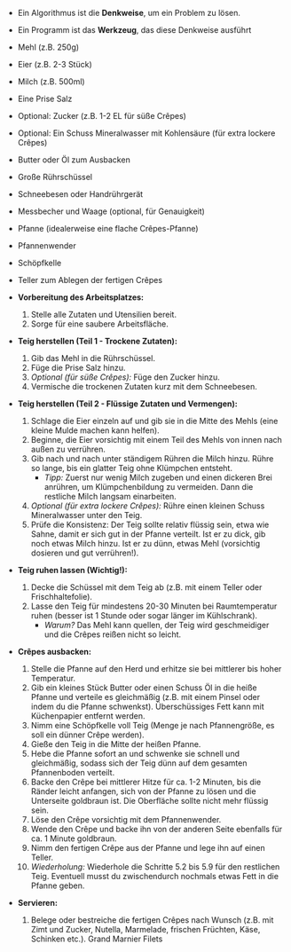 - Ein Algorithmus ist die **Denkweise**, um ein Problem zu lösen.
- Ein Programm ist das **Werkzeug**, das diese Denkweise ausführt


- Mehl (z.B. 250g)
- Eier (z.B. 2-3 Stück)
- Milch (z.B. 500ml)
- Eine Prise Salz
- Optional: Zucker (z.B. 1-2 EL für süße Crêpes)
- Optional: Ein Schuss Mineralwasser mit Kohlensäure (für extra lockere Crêpes)
- Butter oder Öl zum Ausbacken

- Große Rührschüssel
- Schneebesen oder Handrührgerät
- Messbecher und Waage (optional, für Genauigkeit)
- Pfanne (idealerweise eine flache Crêpes-Pfanne)
- Pfannenwender
- Schöpfkelle
- Teller zum Ablegen der fertigen Crêpes



- **Vorbereitung des Arbeitsplatzes:**
    
    1. Stelle alle Zutaten und Utensilien bereit.
    2. Sorge für eine saubere Arbeitsfläche.
- **Teig herstellen (Teil 1 - Trockene Zutaten):**
    
    1. Gib das Mehl in die Rührschüssel.
    2. Füge die Prise Salz hinzu.
    3. _Optional (für süße Crêpes):_ Füge den Zucker hinzu.
    4. Vermische die trockenen Zutaten kurz mit dem Schneebesen.
- **Teig herstellen (Teil 2 - Flüssige Zutaten und Vermengen):**
    
    1. Schlage die Eier einzeln auf und gib sie in die Mitte des Mehls (eine kleine Mulde machen kann helfen).
    2. Beginne, die Eier vorsichtig mit einem Teil des Mehls von innen nach außen zu verrühren.
    3. Gib nach und nach unter ständigem Rühren die Milch hinzu. Rühre so lange, bis ein glatter Teig ohne Klümpchen entsteht.
        - _Tipp:_ Zuerst nur wenig Milch zugeben und einen dickeren Brei anrühren, um Klümpchenbildung zu vermeiden. Dann die restliche Milch langsam einarbeiten.
    4. _Optional (für extra lockere Crêpes):_ Rühre einen kleinen Schuss Mineralwasser unter den Teig.
    5. Prüfe die Konsistenz: Der Teig sollte relativ flüssig sein, etwa wie Sahne, damit er sich gut in der Pfanne verteilt. Ist er zu dick, gib noch etwas Milch hinzu. Ist er zu dünn, etwas Mehl (vorsichtig dosieren und gut verrühren!).
- **Teig ruhen lassen (Wichtig!):**
    
    1. Decke die Schüssel mit dem Teig ab (z.B. mit einem Teller oder Frischhaltefolie).
    2. Lasse den Teig für mindestens 20-30 Minuten bei Raumtemperatur ruhen (besser ist 1 Stunde oder sogar länger im Kühlschrank).
        - _Warum?_ Das Mehl kann quellen, der Teig wird geschmeidiger und die Crêpes reißen nicht so leicht.
- **Crêpes ausbacken:**
    
    1. Stelle die Pfanne auf den Herd und erhitze sie bei mittlerer bis hoher Temperatur.
    2. Gib ein kleines Stück Butter oder einen Schuss Öl in die heiße Pfanne und verteile es gleichmäßig (z.B. mit einem Pinsel oder indem du die Pfanne schwenkst). Überschüssiges Fett kann mit Küchenpapier entfernt werden.
    3. Nimm eine Schöpfkelle voll Teig (Menge je nach Pfannengröße, es soll ein dünner Crêpe werden).
    4. Gieße den Teig in die Mitte der heißen Pfanne.
    5. Hebe die Pfanne sofort an und schwenke sie schnell und gleichmäßig, sodass sich der Teig dünn auf dem gesamten Pfannenboden verteilt.
    6. Backe den Crêpe bei mittlerer Hitze für ca. 1-2 Minuten, bis die Ränder leicht anfangen, sich von der Pfanne zu lösen und die Unterseite goldbraun ist. Die Oberfläche sollte nicht mehr flüssig sein.
    7. Löse den Crêpe vorsichtig mit dem Pfannenwender.
    8. Wende den Crêpe und backe ihn von der anderen Seite ebenfalls für ca. 1 Minute goldbraun.
    9. Nimm den fertigen Crêpe aus der Pfanne und lege ihn auf einen Teller.
    10. _Wiederholung:_ Wiederhole die Schritte 5.2 bis 5.9 für den restlichen Teig. Eventuell musst du zwischendurch nochmals etwas Fett in die Pfanne geben.
- **Servieren:**
    
    1. Belege oder bestreiche die fertigen Crêpes nach Wunsch (z.B. mit Zimt und Zucker, Nutella, Marmelade, frischen Früchten, Käse, Schinken etc.).
Grand Marnier Filets